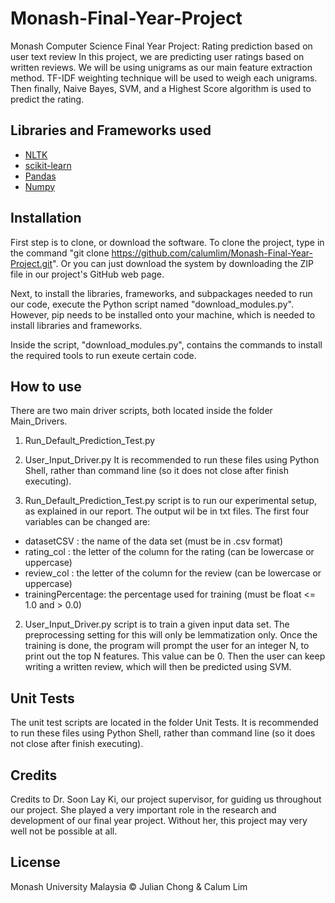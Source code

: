 # Monash-Final-Year-Project
Monash Computer Science Final Year Project: Rating prediction based on user text review
In this project, we are predicting user ratings based on written reviews. We will be using unigrams as our main
feature extraction method. TF-IDF weighting technique will be used to weigh each unigrams. Then finally, Naive Bayes,
SVM, and a Highest Score algorithm is used to predict the rating.


## Libraries and Frameworks used
- [NLTK](https://www.nltk.org/)
- [scikit-learn](https://scikit-learn.org/stable/)
- [Pandas](https://pandas.pydata.org/)
- [Numpy](https://www.numpy.org/)


## Installation
First step is to clone, or download the software. To clone the project, type in the command "git clone https://github.com/calumlim/Monash-Final-Year-Project.git".
Or you can just download the system by downloading the ZIP file in our project's GitHub web page.

Next, to install the libraries, frameworks, and subpackages needed to run our code, execute the Python script
named "download_modules.py". However, pip needs to be installed onto your machine, which is needed
to install libraries and frameworks.

Inside the script, "download_modules.py", contains the commands to install the required tools to run exeute certain code.


## How to use
There are two main driver scripts, both located inside the folder Main_Drivers. 
1) Run_Default_Prediction_Test.py
2) User_Input_Driver.py
It is recommended to run these files using Python Shell, rather than command line (so it does not close after finish executing). 

1) Run_Default_Prediction_Test.py script is to run our experimental setup, as explained in our report. The output
wil be in txt files. The first four variables
can be changed are:
- datasetCSV : the name of the data set (must be in .csv format)
- rating_col : the letter of the column for the rating (can be lowercase or uppercase)
- review_col : the letter of the column for the review (can be lowercase or uppercase)
- trainingPercentage: the percentage used for training (must be float <= 1.0 and > 0.0)

2) User_Input_Driver.py script is to train a given input data set. The preprocessing setting
for this will only be lemmatization only. Once the training is done, the program will
prompt the user for an integer N, to print out the top N features. This value can be 0. Then the user can
keep writing a written review, which will then be predicted using SVM.

## Unit Tests
The unit test scripts are located in the folder Unit Tests.
It is recommended to run these files using Python Shell, rather than command line (so it does not close after finish executing). 


## Credits
Credits to Dr. Soon Lay Ki, our project supervisor, for guiding us throughout our project. She played a very important 
role in the research and development of our final year project. Without her, this project may very well not be possible at all.


## License
Monash University Malaysia © Julian Chong & Calum Lim
